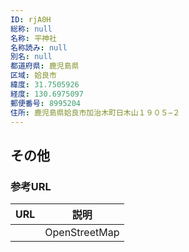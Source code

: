 ```yaml
---
ID: rjA0H
総称: null
名称: 平神社
名称読み: null
別名: null
都道府県: 鹿児島県
区域: 姶良市
緯度: 31.7505926
経度: 130.6975097
郵便番号: 8995204
住所: 鹿児島県姶良市加治木町日木山１９０５−２
---
```


## その他

### 参考URL

| URL | 説明          |
| --- | ------------- |
|     | OpenStreetMap |
